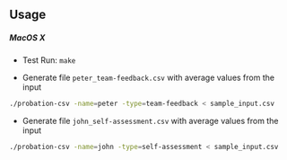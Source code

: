 Usage
-----

##### MacOS X 


- Test Run: `make`

- Generate file `peter_team-feedback.csv` with average values from the input

```sh
./probation-csv -name=peter -type=team-feedback < sample_input.csv
```

- Generate file `john_self-assessment.csv` with average values from the input
```sh
./probation-csv -name=john -type=self-assessment < sample_input.csv
```
